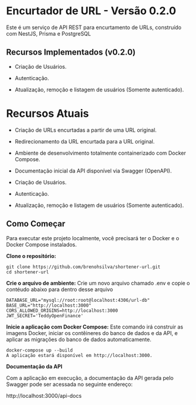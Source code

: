 # Encurtador de URL - Versão 0.2.0

Este é um serviço de API REST para encurtamento de URLs, construído com NestJS, Prisma e PostgreSQL

## Recursos Implementados (v0.2.0)

- Criação de Usuários.

- Autenticação.

- Atualização, remoção e listagem de usuários (Somente autenticado).

# Recursos Atuais

- Criação de URLs encurtadas a partir de uma URL original.

- Redirecionamento da URL encurtada para a URL original.

- Ambiente de desenvolvimento totalmente containerizado com Docker Compose.

- Documentação inicial da API disponível via Swagger (OpenAPI).

- Criação de Usuários.

- Autenticação.

- Atualização, remoção e listagem de usuários (Somente autenticado).

## Como Começar

Para executar este projeto localmente, você precisará ter o Docker e o Docker Compose instalados.

**Clone o repositório:**
```
git clone https://github.com/brenohsilva/shortener-url.git
cd shortener-url
```

**Crie o arquivo de ambiente:**
Crie um novo arquivo chamado .env e copie o contéudo abaixo para dentro desse arquivo

```
DATABASE_URL="mysql://root:root@localhost:4306/url-db"
BASE_URL="http://localhost:3000"
CORS_ALLOWED_ORIGINS=http://localhost:3000
JWT_SECRET='TeddyOpenFinance'
```
**Inicie a aplicação com Docker Compose:**
Este comando irá construir as imagens Docker, iniciar os contêineres do banco de dados e da API, e aplicar as migrações do banco de dados automaticamente.

```
docker-compose up --build
A aplicação estará disponível em http://localhost:3000.
```

**Documentação da API**

Com a aplicação em execução, a documentação da API gerada pelo Swagger pode ser acessada no seguinte endereço:

http://localhost:3000/api-docs